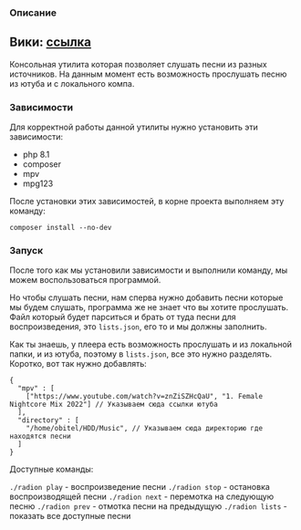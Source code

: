 ### Описание

Вики: [ссылка](https://github.com/rahman-nero/radion/wiki)
---

Консольная утилита которая позволяет слушать песни из разных источников. На данным момент есть возможность прослушать песню из ютуба и с локального компа.


### Зависимости

Для корректной работы данной утилиты нужно установить эти зависимости:
* php 8.1
* composer
* mpv
* mpg123

После установки этих зависимостей, в корне проекта выполняем эту команду:
```
composer install --no-dev
```

### Запуск

После того как мы установили зависимости и выполнили команду, мы можем воспользоваться программой. 

Но чтобы слушать песни, нам сперва нужно добавить песни которые мы будем слушать, программа же не знает что вы хотите прослушать. 
Файл который будет парситься и брать от туда песни для воспроизведения, это `lists.json`, его то и мы должны заполнить.

Как ты знаешь, у плеера есть возможность прослушать и из локальной папки, и из ютуба, поэтому в `lists.json`, все это нужно разделять. Коротко, вот так нужно добавлять:
```
{
  "mpv" : [
    ["https://www.youtube.com/watch?v=znZiSZHcQaU", "1. Female Nightcore Mix 2022"] // Указываем сюда ссылки ютуба
  ],
  "directory" : [
    "/home/obitel/HDD/Music", // Указываем сюда директорию где находятся песни
  ]
}

```

Доступные команды:

`./radion play` - воспроизведение песни
`./radion stop` - остановка воспроизводящей песни
`./radion next` - перемотка на следующую песню
`./radion prev` - отмотка песни на предыдущую
`./radion lists` - показать все доступные песни

